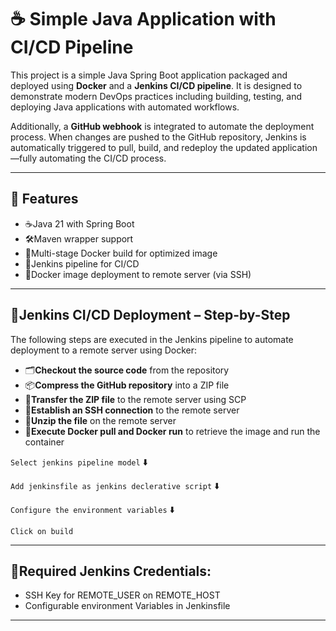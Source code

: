# ☕ Simple Java Application with CI/CD Pipeline

This project is a simple Java Spring Boot application packaged and deployed using **Docker** and a **Jenkins CI/CD pipeline**. It is designed to demonstrate modern DevOps practices including building, testing, and deploying Java applications with automated workflows.

Additionally, a **GitHub webhook** is integrated to automate the deployment process. When changes are pushed to the GitHub repository, Jenkins is automatically triggered to pull, build, and redeploy the updated application—fully automating the CI/CD process.

---
## 🧱 Features
- ☕Java 21 with Spring Boot
- 🛠️Maven wrapper support
- 🐳Multi-stage Docker build for optimized image
- 🔁Jenkins pipeline for CI/CD
- 🚀Docker image deployment to remote server (via SSH)

---
## 🚀Jenkins CI/CD Deployment – Step-by-Step
The following steps are executed in the Jenkins pipeline to automate deployment to a remote server using Docker:
- 🗂️**Checkout the source code** from the repository
- 📦**Compress the GitHub repository** into a ZIP file
- 🚀**Transfer the ZIP file** to the remote server using SCP
- 🔐**Establish an SSH connection** to the remote server
- 📂**Unzip the file** on the remote server
- 🐋**Execute Docker pull and Docker run** to retrieve the image and run the container

`Select jenkins pipeline model`
              ⬇️

`Add jenkinsfile as jenkins declerative script`
              ⬇️

`Configure the environment variables`
              ⬇️

`Click on build`

  ---
## 🔐Required Jenkins Credentials:
- SSH Key for REMOTE_USER on REMOTE_HOST
- Configurable environment Variables in Jenkinsfile

---




